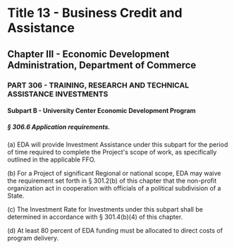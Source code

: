 
# Title 13 - Business Credit and Assistance
## Chapter III - Economic Development Administration, Department of Commerce
### PART 306 - TRAINING, RESEARCH AND TECHNICAL ASSISTANCE INVESTMENTS
#### Subpart B - University Center Economic Development Program
##### § 306.6 Application requirements.

(a) EDA will provide Investment Assistance under this subpart for the period of time required to complete the Project's scope of work, as specifically outlined in the applicable FFO.

(b) For a Project of significant Regional or national scope, EDA may waive the requirement set forth in § 301.2(b) of this chapter that the non-profit organization act in cooperation with officials of a political subdivision of a State.

(c) The Investment Rate for Investments under this subpart shall be determined in accordance with § 301.4(b)(4) of this chapter.

(d) At least 80 percent of EDA funding must be allocated to direct costs of program delivery.

